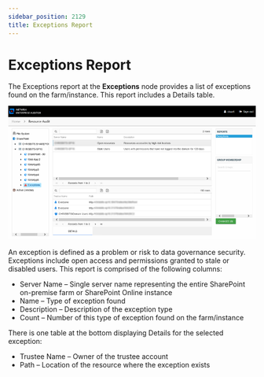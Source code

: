 ```yaml
---
sidebar_position: 2129
title: Exceptions Report
---
```


# Exceptions Report

The Exceptions report at the **Exceptions** node provides a list of exceptions found on the farm/instance. This report includes a Details table.

![Exceptions report at the Exceptions node](../../../../../../../../static/images/AccessInformationCenter_12.0/Content/Resources/Images/Access/InformationCenter/ResourceAudit/SharePoint/ExceptionsExceptions.png "Exceptions report at the Exceptions node")

An exception is defined as a problem or risk to data governance security. Exceptions include open access and permissions granted to stale or disabled users. This report is comprised of the following columns:

* Server Name – Single server name representing the entire SharePoint on-premise farm or SharePoint Online instance
* Name – Type of exception found
* Description – Description of the exception type
* Count – Number of this type of exception found on the farm/instance

There is one table at the bottom displaying Details for the selected exception:

* Trustee Name – Owner of the trustee account
* Path – Location of the resource where the exception exists